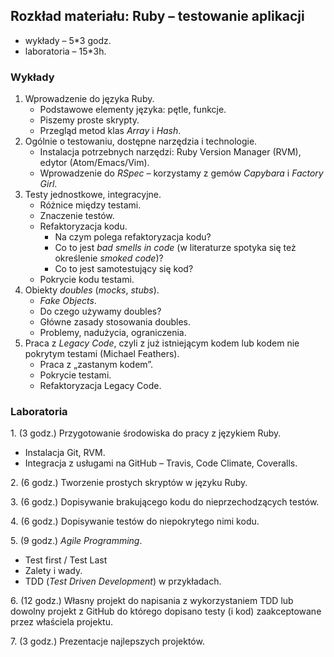 ## Rozkład materiału: Ruby – testowanie aplikacji

* wykłady – 5*3 godz.
* laboratoria – 15*3h.

### Wykłady

1. Wprowadzenie do języka Ruby.
   - Podstawowe elementy języka: pętle, funkcje.
   - Piszemy proste skrypty.
   - Przegląd metod klas *Array* i *Hash*.
2. Ogólnie o testowaniu, dostępne narzędzia i technologie.
   - Instalacja potrzebnych narzędzi:
     Ruby Version Manager (RVM), edytor (Atom/Emacs/Vim).
   - Wprowadzenie do *RSpec* – korzystamy z gemów
     *Capybara* i *Factory Girl*.
3. Testy jednostkowe, integracyjne.
   - Różnice między testami.
   - Znaczenie testów.
   - Refaktoryzacja kodu.
     - Na czym polega refaktoryzacja kodu?
     - Co to jest *bad smells in code* (w literaturze spotyka się też określenie *smoked code*)?
     - Co to jest samotestujący się kod?
   - Pokrycie kodu testami.
4. Obiekty *doubles* (*mocks*, *stubs*).
   - *Fake Objects*.
   - Do czego używamy doubles?
   - Główne zasady stosowania doubles.
   - Problemy, nadużycia, ograniczenia.
5. Praca z *Legacy Code*, czyli
   z już istniejącym kodem lub kodem nie pokrytym testami (Michael Feathers).
   - Praca z „zastanym kodem”.
   - Pokrycie testami.
   - Refaktoryzacja Legacy Code.


### Laboratoria

1\. (3 godz.)
  Przygotowanie środowiska do pracy z językiem Ruby.

  - Instalacja Git, RVM.
  - Integracja z usługami na GitHub – Travis, Code Climate, Coveralls.

2\. (6 godz.)
  Tworzenie prostych skryptów w języku Ruby.

3\. (6 godz.)
  Dopisywanie brakującego kodu do nieprzechodzących testów.

4\. (6 godz.)
  Dopisywanie testów do niepokrytego nimi kodu.

5\. (9 godz.)
  *Agile Programming*.

  - Test first / Test Last
  - Zalety i wady.
  - TDD (*Test Driven Development*) w przykładach.

6\. (12 godz.)
  Własny projekt do napisania z wykorzystaniem TDD lub dowolny
  projekt z GitHub do którego dopisano testy (i kod) zaakceptowane przez
  właściela projektu.

7\. (3 godz.)
  Prezentacje najlepszych projektów.
